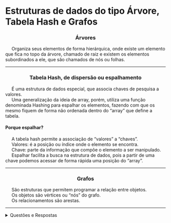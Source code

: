 <h1 align="left">
  Estruturas de dados do tipo Árvore, Tabela Hash e Grafos
</h1>

<h3 align="center">Árvores</h3>

<p align="left">
  &nbsp;&nbsp;&nbsp;&nbsp;&nbsp;Organiza seus elementos de forma hierárquica, onde existe um elemento que fica no topo da árvore, chamado de raiz e existem os elementos subordinados a ele, que são chamados de nós ou folhas.
</p>

<hr>

<h3 align="center">Tabela Hash, de dispersão ou espalhamento</h3>

<p align="left">
  &nbsp;&nbsp;&nbsp;&nbsp;&nbsp;É uma estrutura de dados especial, que associa chaves de pesquisa a valores.<br>
  &nbsp;&nbsp;&nbsp;&nbsp;&nbsp;Uma generalização da ideia de array, porém, utiliza uma função denominada Hashing para espalhar os elementos, fazendo com que os mesmo fiquem de forma não ordenada dentro do “array” que define a tabela.
</p>

<h4 align="left">Porque espalhar?</h4>

<p align="left">
  &nbsp;&nbsp;&nbsp;&nbsp;&nbsp;A tabela hash permite a associação de “valores” a “chaves”.<br>
  &nbsp;&nbsp;&nbsp;&nbsp;&nbsp;Valores: é a posição ou índice onde o elemento se encontra.<br>
  &nbsp;&nbsp;&nbsp;&nbsp;&nbsp;Chave: parte da informação que compõe o elemento a ser manipulado.<br>
  &nbsp;&nbsp;&nbsp;&nbsp;&nbsp;Espalhar facilita a busca na estrutura de dados, pois a partir de uma chave podemos acessar de forma rápida uma posição do “array”.
</p>

<hr>

<h3 align="center">Grafos</h3>

<p align="left">
  &nbsp;&nbsp;&nbsp;&nbsp;&nbsp;São estruturas que permitem programar a relação entre objetos.<br>
  &nbsp;&nbsp;&nbsp;&nbsp;&nbsp;Os objetos são vértices ou “nós” do grafo.<br>
  &nbsp;&nbsp;&nbsp;&nbsp;&nbsp;Os relacionamentos são arestas.
</p>

<hr>

<details>
    <summary>Questões e Respostas</summary>

**Qual o nome da representação dos objetos em um grafo?**
- Vértices ou Nós.

**Qual o nome da função que causa o espalhamento de dados numa Tabela Hash?**
- Hashing.

**Qual o nome da representação de um relacionamento em um grafo?**
- Arestas.

**Quais os elementos existentes na estrutura árvore?**
- Raiz e nós (folhas).

**O que é uma estrutura do tipo Tabela Hash?**
- É uma estrutura de dados especial, que associa chaves de pesquisa a valores.

**O que são grafos?**
- São estruturas que permitem programar a relação entre objetos.

**De que forma ficam estruturados os elementos em uma Tabela Hash?**
- Não ordenada.

**Quais os outros nomes dados a estrutura Tabela Hash?**
- Tabela de dispersão ou Tabela de espalhamento.

**Quais os nomes dos elementos existentes na estrutura Tabela Hash?**
- Chaves e valores.

**O que é uma estrutura do tipo Árvore?**
- É uma estrutura de dados que organiza seus elementos de forma hierárquica.

</details>